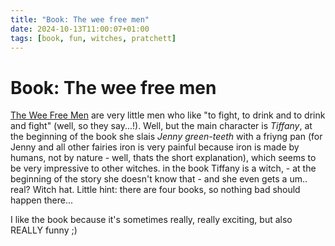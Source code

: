 ```yaml
---
title: "Book: The wee free men"
date: 2024-10-13T11:00:07+01:00
tags: [book, fun, witches, pratchett]
---
```


# Book: The wee free men

[The Wee Free Men](https://en.wikipedia.org/wiki/The_Wee_Free_Men) are very little men who like "to fight, to drink and to drink and fight" (well, so they say...!). Well, but the main character is *Tiffany*, at the beginning of the book she slais *Jenny green-teeth* with a friyng pan (for Jenny and all other fairies  iron is very painful because iron is made by humans, not by nature - well, thats the short explanation), which seems to be very impressive to other witches. in the book Tiffany is a witch, - at the beginning of the story she doesn't know that - and she even gets a um.. real? Witch hat. Little hint: there are four books, so nothing bad should happen there... 

I like the book because it's sometimes really, really exciting, but also REALLY funny ;) 
